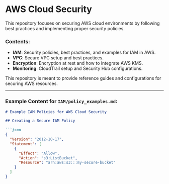 # AWS Cloud Security

This repository focuses on securing AWS cloud environments by following best practices and implementing proper security policies.

### Contents:
- **IAM**: Security policies, best practices, and examples for IAM in AWS.
- **VPC**: Secure VPC setup and best practices.
- **Encryption**: Encryption at rest and how to integrate AWS KMS.
- **Monitoring**: CloudTrail setup and Security Hub configurations.

This repository is meant to provide reference guides and configurations for securing AWS resources.

---

### Example Content for `IAM/policy_examples.md`:
```markdown
# Example IAM Policies for AWS Cloud Security

## Creating a Secure IAM Policy

```json
{
  "Version": "2012-10-17",
  "Statement": [
    {
      "Effect": "Allow",
      "Action": "s3:ListBucket",
      "Resource": "arn:aws:s3:::my-secure-bucket"
    }
  ]
}

